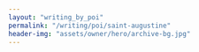 ```yaml
---
layout: "writing_by_poi"
permalink: "/writing/poi/saint-augustine"
header-img: "assets/owner/hero/archive-bg.jpg"
---
```

